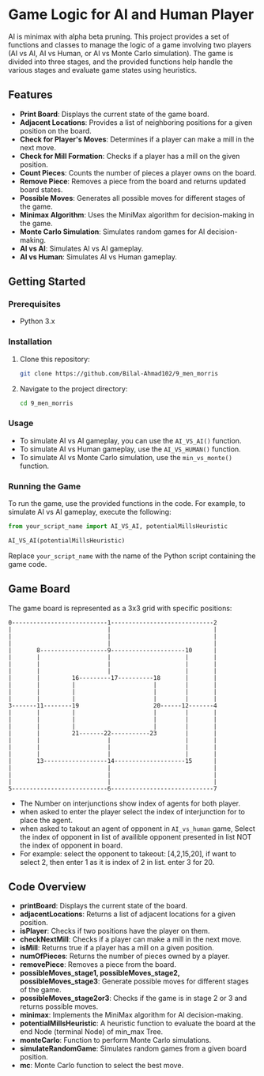 # Game Logic for AI and Human Player

AI is minimax with alpha beta pruning.
This project provides a set of functions and classes to manage the logic of a game involving two players (AI vs AI, AI vs Human, or AI vs Monte Carlo simulation). The game is divided into three stages, and the provided functions help handle the various stages and evaluate game states using heuristics.

## Features

- **Print Board**: Displays the current state of the game board.
- **Adjacent Locations**: Provides a list of neighboring positions for a given position on the board.
- **Check for Player's Moves**: Determines if a player can make a mill in the next move.
- **Check for Mill Formation**: Checks if a player has a mill on the given position.
- **Count Pieces**: Counts the number of pieces a player owns on the board.
- **Remove Piece**: Removes a piece from the board and returns updated board states.
- **Possible Moves**: Generates all possible moves for different stages of the game.
- **Minimax Algorithm**: Uses the MiniMax algorithm for decision-making in the game.
- **Monte Carlo Simulation**: Simulates random games for AI decision-making.
- **AI vs AI**: Simulates AI vs AI gameplay.
- **AI vs Human**: Simulates AI vs Human gameplay.

## Getting Started

### Prerequisites

- Python 3.x

### Installation

1. Clone this repository:

    ```bash
    git clone https://github.com/Bilal-Ahmad102/9_men_morris
    ```

2. Navigate to the project directory:

    ```bash
    cd 9_men_morris
    ```

### Usage

- To simulate AI vs AI gameplay, you can use the `AI_VS_AI()` function.
- To simulate AI vs Human gameplay, use the `AI_VS_HUMAN()` function.
- To simulate AI vs Monte Carlo simulation, use the `min_vs_monte()` function.

### Running the Game

To run the game, use the provided functions in the code. For example, to simulate AI vs AI gameplay, execute the following:

```python
from your_script_name import AI_VS_AI, potentialMillsHeuristic

AI_VS_AI(potentialMillsHeuristic)
```

Replace `your_script_name` with the name of the Python script containing the game code.

## Game Board

The game board is represented as a 3x3 grid with specific positions:

```
0---------------------------1-----------------------------2
|                           |                             |
|                           |                             |
|                           |                             |
|       8-------------------9---------------------10      |
|       |                   |                     |       |
|       |                   |                     |       |
|       |                   |                     |       |
|       |         16---------17----------18       |       |
|       |         |                      |        |       |
|       |         |                      |        |       |
|       |         |                      |        |       |
3-------11--------19                     20------12-------4
|       |         |                      |        |       |
|       |         |                      |        |       |
|       |         |                      |        |       |
|       |         21-------22-----------23        |       |
|       |                   |                     |       |
|       |                   |                     |       |
|       |                   |                     |       |
|       13------------------14--------------------15      |
|                           |                             |
|                           |                             |
|                           |                             |
5---------------------------6-----------------------------7
```
- The Number on interjunctions show index of agents for both player.
- when asked to enter the player select the index of interjunction for to place the agent.
- when asked to takout an agent of opponent in `AI_vs_human` game, Select the index of opponent in list of availible opponent presented in list NOT the index of opponent in board.
- For example: select the opponent to takeout: [4,2,15,20], if want to select 2, then enter 1 as it is index of 2 in list. enter 3 for 20. 

## Code Overview

- **printBoard**: Displays the current state of the board.
- **adjacentLocations**: Returns a list of adjacent locations for a given position.
- **isPlayer**: Checks if two positions have the player on them.
- **checkNextMill**: Checks if a player can make a mill in the next move.
- **isMill**: Returns true if a player has a mill on a given position.
- **numOfPieces**: Returns the number of pieces owned by a player.
- **removePiece**: Removes a piece from the board.
- **possibleMoves_stage1, possibleMoves_stage2, possibleMoves_stage3**: Generate possible moves for different stages of the game.
- **possibleMoves_stage2or3**: Checks if the game is in stage 2 or 3 and returns possible moves.
- **minimax**: Implements the MiniMax algorithm for AI decision-making.
- **potentialMillsHeuristic**: A heuristic function to evaluate the board at the end Node (terminal Node) of min_max Tree.
- **monteCarlo**: Function to perform Monte Carlo simulations.
- **simulateRandomGame**: Simulates random games from a given board position.
- **mc**: Monte Carlo function to select the best move.
